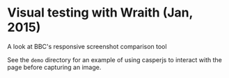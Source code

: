 Visual testing with Wraith (Jan, 2015)
===========================

A look at BBC's responsive screenshot comparison tool

See the `demo` directory for an example of using casperjs to interact with the page before capturing an image.